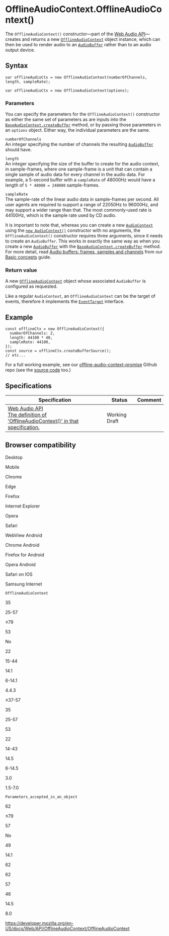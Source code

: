 # OfflineAudioContext.OfflineAudioContext()

The `OfflineAudioContext()` constructor—part of the [Web Audio API](../web_audio_api)—creates and returns a new [`OfflineAudioContext`](../offlineaudiocontext) object instance, which can then be used to render audio to an [`AudioBuffer`](../audiobuffer) rather than to an audio output device.

## Syntax

    var offlineAudioCtx = new OfflineAudioContext(numberOfChannels, length, sampleRate);

    var offlineAudioCtx = new OfflineAudioContext(options);

### Parameters

You can specify the parameters for the `OfflineAudioContext()` constructor as either the same set of parameters as are inputs into the [`BaseAudioContext.createBuffer`](../baseaudiocontext/createbuffer) method, or by passing those parameters in an `options` object. Either way, the individual parameters are the same.

`numberOfChannels`  
An integer specifying the number of channels the resulting [`AudioBuffer`](../audiobuffer) should have.

`length`  
An integer specifying the size of the buffer to create for the audio context, in sample-frames, where one sample-frame is a unit that can contain a single sample of audio data for every channel in the audio data. For example, a 5-second buffer with a `sampleRate` of 48000Hz would have a length of `5 * 48000 = 240000` sample-frames.

`sampleRate`  
The sample-rate of the linear audio data in sample-frames per second. All user agents are required to support a range of 22050Hz to 96000Hz, and may support a wider range than that. The most commonly-used rate is 44100Hz, which is the sample rate used by CD audio.

It is important to note that, whereas you can create a new [`AudioContext`](../audiocontext) using the [`new AudioContext()`](../audiocontext/audiocontext) constructor with no arguments, the `OfflineAudioContext()` constructor requires three arguments, since it needs to create an `AudioBuffer`. This works in exactly the same way as when you create a new [`AudioBuffer`](../audiobuffer) with the [`BaseAudioContext.createBuffer`](../baseaudiocontext/createbuffer) method. For more detail, read [Audio buffers: frames, samples and channels](../web_audio_api/basic_concepts_behind_web_audio_api#audio_buffers.3a_frames.2c_samples_and_channels) from our [Basic concepts](../web_audio_api/basic_concepts_behind_web_audio_api) guide.

### Return value

A new [`OfflineAudioContext`](../offlineaudiocontext) object whose associated `AudioBuffer` is configured as requested.

Like a regular `AudioContext`, an `OfflineAudioContext` can be the target of events, therefore it implements the [`EventTarget`](../eventtarget) interface.

## Example

    const offlineCtx = new OfflineAudioContext({
      numberOfChannels: 2,
      length: 44100 * 40,
      sampleRate: 44100,
    });
    const source = offlineCtx.createBufferSource();
    // etc...

For a full working example, see our [offline-audio-context-promise](https://mdn.github.io/webaudio-examples/offline-audio-context-promise/) Github repo (see the [source code](https://github.com/mdn/webaudio-examples/blob/master/offline-audio-context-promise/index.html) too.)

## Specifications

<table><thead><tr class="header"><th>Specification</th><th>Status</th><th>Comment</th></tr></thead><tbody><tr class="odd"><td><a href="https://webaudio.github.io/web-audio-api/#dom-offlineaudiocontext-offlineaudiocontext">Web Audio API<br />
<span class="small">The definition of 'OfflineAudioContext()' in that specification.</span></a></td><td><span class="spec-wd">Working Draft</span></td><td></td></tr></tbody></table>

## Browser compatibility

Desktop

Mobile

Chrome

Edge

Firefox

Internet Explorer

Opera

Safari

WebView Android

Chrome Android

Firefox for Android

Opera Android

Safari on IOS

Samsung Internet

`OfflineAudioContext`

35

25-57

≤79

53

No

22

15-44

14.1

6-14.1

4.4.3

≤37-57

35

25-57

53

22

14-43

14.5

6-14.5

3.0

1.5-7.0

`Parameters_accepted_in_an_object`

62

≤79

57

No

49

14.1

62

62

57

46

14.5

8.0

<a href="https://developer.mozilla.org/en-US/docs/Web/API/OfflineAudioContext/OfflineAudioContext" class="_attribution-link">https://developer.mozilla.org/en-US/docs/Web/API/OfflineAudioContext/OfflineAudioContext</a>
